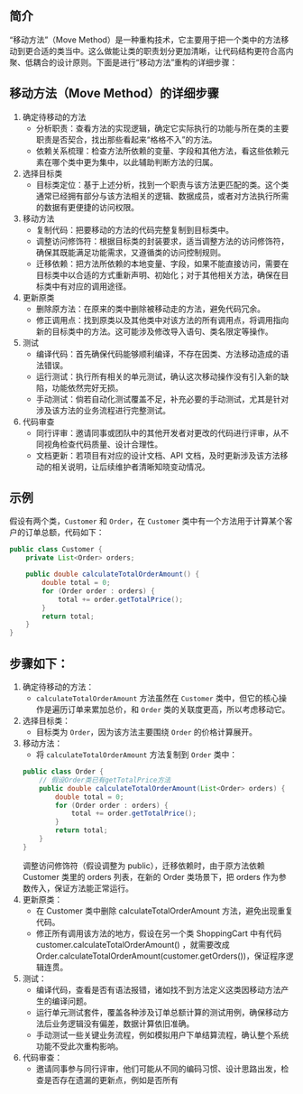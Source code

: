 ## 简介
“移动方法”（Move Method）是一种重构技术，它主要用于把一个类中的方法移动到更合适的类当中。这么做能让类的职责划分更加清晰，让代码结构更符合高内聚、低耦合的设计原则。下面是进行“移动方法”重构的详细步骤：

## 移动方法（Move Method）的详细步骤
1. 确定待移动的方法
   - 分析职责：查看方法的实现逻辑，确定它实际执行的功能与所在类的主要职责是否契合，找出那些看起来“格格不入”的方法。
   - 依赖关系梳理：检查方法所依赖的变量、字段和其他方法，看这些依赖元素在哪个类中更为集中，以此辅助判断方法的归属。
2. 选择目标类
   - 目标类定位：基于上述分析，找到一个职责与该方法更匹配的类。这个类通常已经拥有部分与该方法相关的逻辑、数据成员，或者对方法执行所需的数据有更便捷的访问权限。
3. 移动方法
   - 复制代码：把要移动的方法的代码完整复制到目标类中。
   - 调整访问修饰符：根据目标类的封装要求，适当调整方法的访问修饰符，确保其既能满足功能需求，又遵循类的访问控制规则。
   - 迁移依赖：把方法所依赖的本地变量、字段，如果不能直接访问，需要在目标类中以合适的方式重新声明、初始化；对于其他相关方法，确保在目标类中有对应的调用途径。
4. 更新原类
   - 删除原方法：在原来的类中删除被移动走的方法，避免代码冗余。
   - 修正调用点：找到原类以及其他类中对该方法的所有调用点，将调用指向新的目标类中的方法。这可能涉及修改导入语句、类名限定等操作。
5. 测试
   - 编译代码：首先确保代码能够顺利编译，不存在因类、方法移动造成的语法错误。
   - 运行测试：执行所有相关的单元测试，确认这次移动操作没有引入新的缺陷，功能依然完好无损。
   - 手动测试：倘若自动化测试覆盖不足，补充必要的手动测试，尤其是针对涉及该方法的业务流程进行完整测试。
6. 代码审查
   - 同行评审：邀请同事或团队中的其他开发者对更改的代码进行评审，从不同视角检查代码质量、设计合理性。
   - 文档更新：若项目有对应的设计文档、API 文档，及时更新涉及该方法移动的相关说明，让后续维护者清晰知晓变动情况。

## 示例
假设有两个类，`Customer` 和 `Order`，在 `Customer` 类中有一个方法用于计算某个客户的订单总额，代码如下：
```java
public class Customer {
    private List<Order> orders;

    public double calculateTotalOrderAmount() {
        double total = 0;
        for (Order order : orders) {
            total += order.getTotalPrice();
        }
        return total;
    }
}
```

## 步骤如下：
1. 确定待移动的方法：
   - `calculateTotalOrderAmount` 方法虽然在 `Customer` 类中，但它的核心操作是遍历订单来累加总价，和 `Order` 类的关联度更高，所以考虑移动它。
2. 选择目标类：
   - 目标类为 `Order`，因为该方法主要围绕 `Order` 的价格计算展开。
3. 移动方法：
   - 将 `calculateTotalOrderAmount` 方法复制到 `Order` 类中：
   ```java
   public class Order {
       // 假设Order类已有getTotalPrice方法
       public double calculateTotalOrderAmount(List<Order> orders) {
           double total = 0;
           for (Order order : orders) {
               total += order.getTotalPrice();
           }
           return total;
       }
   }
   ```
   调整访问修饰符（假设调整为 public），迁移依赖时，由于原方法依赖 Customer 类里的 orders 列表，在新的 Order 类场景下，把 orders 作为参数传入，保证方法能正常运行。
4. 更新原类：
   - 在 Customer 类中删除 calculateTotalOrderAmount 方法，避免出现重复代码。
   - 修正所有调用该方法的地方，假设在另一个类 ShoppingCart 中有代码 customer.calculateTotalOrderAmount() ，就需要改成 Order.calculateTotalOrderAmount(customer.getOrders())，保证程序逻辑连贯。
5. 测试：
   - 编译代码，查看是否有语法报错，诸如找不到方法定义这类因移动方法产生的编译问题。
   - 运行单元测试套件，覆盖各种涉及订单总额计算的测试用例，确保移动方法后业务逻辑没有偏差，数据计算依旧准确。
   - 手动测试一些关键业务流程，例如模拟用户下单结算流程，确认整个系统功能不受此次重构影响。
6. 代码审查：
   - 邀请同事参与同行评审，他们可能从不同的编码习惯、设计思路出发，检查是否存在遗漏的更新点，例如是否所有


